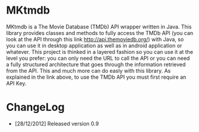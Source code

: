 MKtmdb
======

MKtmdb is a The Movie Database (TMDb) API wrapper written in Java.
This library provides classes and methods to fully access the TMDb API 
(you can look at the API through this link http://api.themoviedb.org/)
with Java, so you can use it in desktop application as well as in android
application or whatever.
This project is thinked in a layered fashion so you can use it at the level you prefer:
you can only need the URL to call the API or you can need a fully structured architecture that goes through the 
information retrieved from the API. This and much more can do easly with this library.
As explained in the link above, to use the TMDb API you must first require an API Key.

ChangeLog
=========
* [28/12/2012] Released version 0.9
